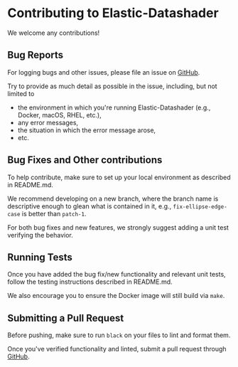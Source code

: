 # Contributing to Elastic-Datashader

We welcome any contributions!

## Bug Reports

For logging bugs and other issues, please file
an issue on [GitHub](https://github.com/spectriclabs/elastic_datashader/issues).

Try to provide as much detail as possible in the issue,
including, but not limited to
- the environment in which you're running
Elastic-Datashader (e.g., Docker, macOS, RHEL, etc.),
- any error messages,
- the situation in which the error message arose,
- etc.

## Bug Fixes and Other contributions

To help contribute, make sure to set up your local
environment as described in README.md.

We recommend developing on a new branch,
where the branch name is descriptive enough to glean
what is contained in it, e.g., `fix-ellipse-edge-case`
is better than `patch-1`.

For both bug fixes and new features, we strongly
suggest adding a unit test verifying the behavior.

## Running Tests

Once you have added the bug fix/new functionality and
relevant unit tests, follow the testing instructions
described in README.md.

We also encourage you to ensure the Docker image will
still build via `make`.

## Submitting a Pull Request

Before pushing, make sure to run `black` on your files
to lint and format them.

Once you've verified functionality and linted, submit a
pull request through [GitHub](https://github.com/spectriclabs/elastic_datashader/pulls).
